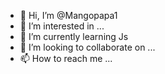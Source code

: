- 👋 Hi, I’m @Mangopapa1
- 👀 I’m interested in ...
- 🌱 I’m currently learning Js
- 💞️ I’m looking to collaborate on ...
- 📫 How to reach me ...

<!---
Mangopapa1/Mangopapa1 is a ✨ special ✨ repository because its `README.md` (this file) appears on your GitHub profile.
You can click the Preview link to take a look at your changes.
--->
